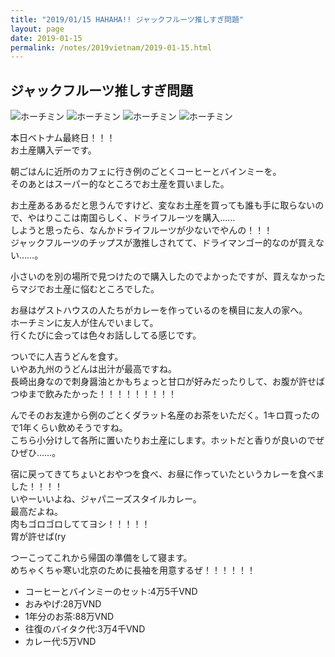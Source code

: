```yaml
---
title: "2019/01/15 HAHAHA!! ジャックフルーツ推しすぎ問題"
layout: page
date: 2019-01-15
permalink: /notes/2019vietnam/2019-01-15.html
---
```


## ジャックフルーツ推しすぎ問題

![ホーチミン](https://fukahorock.rock54.net/travel/2019vietnam/images/95.jpeg "ホーチミン") 
![ホーチミン](https://fukahorock.rock54.net/travel/2019vietnam/images/96.jpeg "ホーチミン") 
![ホーチミン](https://fukahorock.rock54.net/travel/2019vietnam/images/97.jpeg "ホーチミン") 
![ホーチミン](https://fukahorock.rock54.net/travel/2019vietnam/images/98.jpeg "ホーチミン") 

本日ベトナム最終日！！！  
お土産購入デーです。  
  
朝ごはんに近所のカフェに行き例のごとくコーヒーとバインミーを。  
そのあとはスーパー的なところでお土産を買いました。  
  
お土産あるあるだと思うんですけど、変なお土産を買っても誰も手に取らないので、やはりここは南国らしく、ドライフルーツを購入……  
しようと思ったら、なんかドライフルーツが少ないでやんの！！！  
ジャックフルーツのチップスが激推しされてて、ドライマンゴー的なのが買えない……。  
  
小さいのを別の場所で見つけたので購入したのでよかったですが、買えなかったらマジでお土産に悩むところでした。  
  
お昼はゲストハウスの人たちがカレーを作っているのを横目に友人の家へ。  
ホーチミンに友人が住んでいまして。  
行くたびに会っては色々お話ししてる感じです。  
  
ついでに人吉うどんを食す。  
いやあ九州のうどんは出汁が最高ですね。  
長崎出身なので刺身醤油とかもちょっと甘口が好みだったりして、お腹が許せばつゆまで飲みたかった！！！！！！！！！
  
んでそのお友達から例のごとくダラット名産のお茶をいただく。1キロ買ったので1年くらい飲めそうですね。  
こちら小分けして各所に置いたりお土産にします。ホットだと香りが良いのでぜひぜひ……。  
  
宿に戻ってきてちょいとおやつを食べ、お昼に作っていたというカレーを食べました！！！！  
いやーいいよね、ジャパニーズスタイルカレー。  
最高だよね。  
肉もゴロゴロしててヨシ！！！！！  
胃が許せば(ry  
  
つーこってこれから帰国の準備をして寝ます。  
めちゃくちゃ寒い北京のために長袖を用意するぜ！！！！！！  

- コーヒーとバインミーのセット:4万5千VND
- おみやげ:28万VND
- 1年分のお茶:88万VND
- 往復のバイタク代:3万4千VND
- カレー代:5万VND